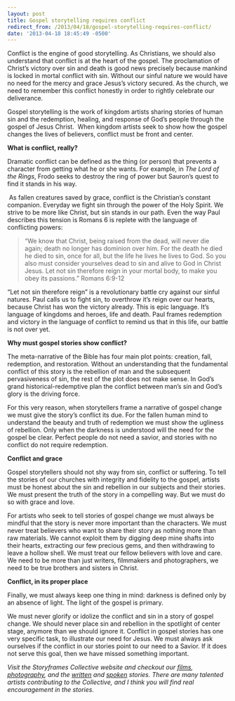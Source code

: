 ```yaml
---
layout: post
title: Gospel storytelling requires conflict
redirect_from: /2013/04/18/gospel-storytelling-requires-conflict/
date: '2013-04-18 18:45:49 -0500'
---
```

<p>Conflict is the engine of good storytelling. As Christians, we should also understand that conflict is at the heart of the gospel. The proclamation of Christ’s victory over sin and death is good news precisely because mankind is locked in mortal conflict with sin. Without our sinful nature we would have no need for the mercy and grace Jesus’s victory secured. As the church, we need to remember this conflict honestly in order to rightly celebrate our deliverance.</p>
<p class="p2"><span class="s1"><span class="Apple-tab-span">	</span>Gospel storytelling is the work of kingdom artists sharing stories of human sin and the redemption, healing, and response of God’s people through the gospel of Jesus Christ.&nbsp; When kingdom artists seek to show how the gospel changes the lives of believers, conflict must be front and center.</span></p>
<p><strong>What is conflict, really?</strong></p>
<p class="p1"><strong></strong></p>
<p class="p1">Dramatic conflict can be defined as the thing (or person) that prevents a character from getting what he or she wants. For example, in <em>The Lord of the Rings</em>, Frodo seeks to destroy the ring of power but Sauron’s quest to find it stands in his way.</p>
<p class="p1">&nbsp;As fallen creatures saved by grace, conflict is the Christian’s constant companion. Everyday we fight sin through the power of the Holy Spirit. We strive to be more like Christ, but sin stands in our path. Even the way Paul describes this tension is Romans 6 is replete with the language of conflicting powers:</p>
<blockquote><p>“We know that Christ, being raised from the dead, will never die again; death no longer has dominion over him. For the death he died he died to sin, once for all, but the life he lives he lives to God. So you also must consider yourselves dead to sin and alive to God in Christ Jesus. Let not sin therefore reign in your mortal body, to make you obey its passions.” Romans 6:9-12</p></blockquote>
<p class="p5"><span class="Apple-tab-span">	</span>“Let not sin therefore reign” is a revolutionary battle cry against our sinful natures. Paul calls us to fight sin, to overthrow it’s reign over our hearts, because Christ has won the victory already. This is epic language. It’s language of kingdoms and heroes, life and death. Paul frames redemption and victory in the language of conflict to remind us that in this life, our battle is not over yet.</p>
<p><strong>Why must gospel stories show conflict?</strong></p>
<p class="p1"><strong></strong></p>
<p class="p1">The meta-narrative of the Bible has four main plot points: creation, fall, redemption, and restoration. Without an understanding that the fundamental conflict of this story is the rebellion of man and the subsequent pervasiveness of sin, the rest of the plot does not make sense. In God’s grand historical-redemptive plan the conflict between man’s sin and God’s glory is the driving force.</p>
<p class="p1">For this very reason, when storytellers frame a narrative of gospel change we must give the story’s conflict its due. For the fallen human mind to understand the beauty and truth of redemption we must show the ugliness of rebellion. Only when the darkness is understood will the need for the gospel be clear. Perfect people do not need a savior, and stories with no conflict do not require redemption.</p>
<p><strong>Conflict and grace</strong></p>
<p class="p1"><strong></strong></p>
<p class="p1">Gospel storytellers should not shy way from sin, conflict or suffering. To tell the stories of our churches with integrity and fidelity to the gospel, artists must be honest about the sin and rebellion in our subjects and their stories. We must present the truth of the story in a compelling way. But we must do so with grace and love.</p>
<p class="p1">For artists who seek to tell stories of gospel change we must always be mindful that the story is never more important than the characters. We must never treat believers who want to share their story as nothing more than raw materials. We cannot exploit them by digging deep mine shafts into their hearts, extracting our few precious gems, and then withdrawing to leave a hollow shell. We must treat our fellow believers with love and care. We need to be more than just writers, filmmakers and photographers, we need to be true brothers and sisters in Christ.</p>
<p><strong>Conflict, in its proper place</strong></p>
<p class="p1"><strong></strong></p>
<p class="p1">Finally, we must always keep one thing in mind: darkness is defined only by an absence of light. The light of the gospel is primary.&nbsp;</p>
<p class="p1">We must never glorify or idolize the conflict and sin in a story of gospel change. We should never place sin and rebellion in the spotlight of center stage, anymore than we should ignore it. Conflict in gospel stories has one very specific task, to illustrate our need for Jesus. We must always ask ourselves if the conflict in our stories point to our need to a Savior. If it does not serve this goal, then we have missed something important.</p>
<p class="p1">
<p class="p1"><em>Visit the Storyframes Collective website and checkout our <a href="http://storyframes.org/category/portfolio/films/">films</a>, <a href="http://storyframes.org/category/portfolio/photo/">photography</a>, and the <a href="http://storyframes.org/category/portfolio/written/">written</a> and <a href="http://storyframes.org/category/portfolio/spoken/">spoken</a> stories. There are many talented artists contributing to the Collective, and I think you will find real encouragement in the stories.</em></p>
